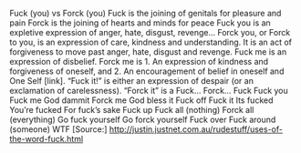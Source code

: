 Fuck (you) vs Forck (you)
Fuck is the joining of genitals for pleasure and pain Forck is the joining of hearts and minds for peace  Fuck you is an expletive expression of anger, hate, disgust, revenge… Forck you, or Forck to you, is an expression of care, kindness and understanding. It is an act of forgiveness to move past anger, hate, disgust and revenge.  Fuck me is an expression of disbelief. Forck me is 1. An expression of kindness and forgiveness of oneself, and 2. An encouragement of belief in oneself and One Self [link].  “Fuck it!” is either an expression of despair (or an exclamation of carelessness). “Forck it” is a    Fuck… Forck… Fuck  Fuck you  Fuck me God dammit Forck me God bless it Fuck off  Fuck it  Its fucked  You’re fucked  For fuck’s sake  Fuck up  Fuck all (nothing) Forck all (everything) Go fuck yourself Go forck yourself Fuck over  Fuck around (someone)  WTF       [Source:] http://justin.justnet.com.au/rudestuff/uses-of-the-word-fuck.html  